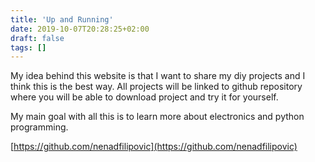 ```yaml
---
title: 'Up and Running'
date: 2019-10-07T20:28:25+02:00
draft: false
tags: []
---
```


My idea behind this website is that I want to share my diy projects and I think
this is the best way. All projects will be linked to github repository where you
will be able to download project and try it for yourself.

My main goal with all this is to learn more about electronics and python
programming.

[https://github.com/nenadfilipovic](https://github.com/nenadfilipovic)
